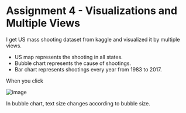 Assignment 4 - Visualizations and Multiple Views  
===

I get US mass shooting dataset from kaggle and visualized it by multiple views.

- US map represents the shooting in all states. 
- Bubble chart represents the cause of shootings.
- Bar chart represents shootings every year from 1983 to 2017.

When you click 

![image](img/R-plot.png)


In bubble chart, text size changes according to bubble size.

